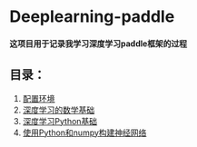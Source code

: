 # Deeplearning-paddle
#### 这项目用于记录我学习深度学习paddle框架的过程
## 目录：
  1. [配置环境](https://github.com/youxiangming/Deeplearning-paddle/blob/master/%E9%85%8D%E7%BD%AE%E7%8E%AF%E5%A2%83.md)
  2. [深度学习的数学基础](https://github.com/youxiangming/Deeplearning-paddle/blob/master/%E6%B7%B1%E5%BA%A6%E5%AD%A6%E4%B9%A0%E6%95%B0%E5%AD%A6%E5%9F%BA%E7%A1%80.md)
  3. [深度学习Python基础](https://github.com/youxiangming/Deeplearning-paddle/blob/master/%E6%B7%B1%E5%BA%A6%E5%AD%A6%E4%B9%A0Python%E5%9F%BA%E7%A1%80.ipynb)
  4. [使用Python和numpy构建神经网络]()
